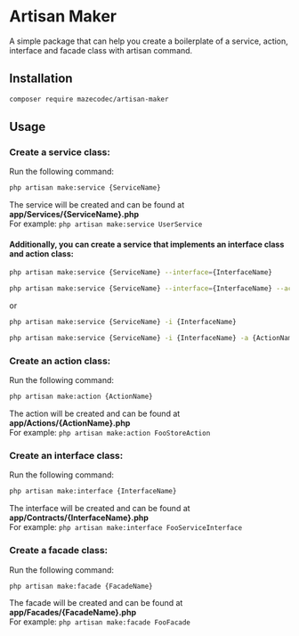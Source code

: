 # Artisan Maker
A simple package that can help you create a boilerplate of a service, action, interface and facade class with artisan command.

## Installation

```bash
composer require mazecodec/artisan-maker
```

## Usage
### Create a service class:
Run the following command:

```bash
php artisan make:service {ServiceName}
```

The service will be created and can be found at **app/Services/{ServiceName}.php** \
For example: ```php artisan make:service UserService```
#### Additionally, you can create a service that implements an interface class and action class:

```bash
php artisan make:service {ServiceName} --interface={InterfaceName}
```

```bash
php artisan make:service {ServiceName} --interface={InterfaceName} --action={ActionName}
```

or

```bash
php artisan make:service {ServiceName} -i {InterfaceName}
```

```bash
php artisan make:service {ServiceName} -i {InterfaceName} -a {ActionName}
```

### Create an action class:
Run the following command:

```bash
php artisan make:action {ActionName}
```

The action will be created and can be found at **app/Actions/{ActionName}.php** \
For example: ```php artisan make:action FooStoreAction```

### Create an interface class:
Run the following command:

```bash
php artisan make:interface {InterfaceName}
```

The interface will be created and can be found at **app/Contracts/{InterfaceName}.php** \
For example: ```php artisan make:interface FooServiceInterface```

### Create a facade class:
Run the following command:

```bash
php artisan make:facade {FacadeName}
```

The facade will be created and can be found at **app/Facades/{FacadeName}.php** \
For example: ```php artisan make:facade FooFacade```
